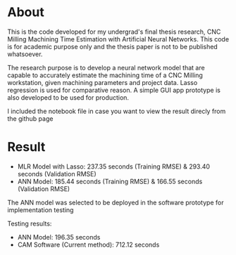 # About
This is the code developed for my undergrad's final thesis research, CNC Milling Machining Time Estimation with Artificial Neural Networks. This code is for academic purpose only and the thesis paper is not to be published whatsoever.

The research purpose is to develop a neural network model that are capable to accurately estimate the machining time of a CNC Milling workstation, given machining parameters and project data. Lasso regression is used for comparative reason. A simple GUI app prototype is also developed to be used for production.

I included the notebook file in case you want to view the result direcly from the github page

# Result
* MLR Model with Lasso: 237.35 seconds (Training RMSE) & 293.40 seconds (Validation RMSE)
* ANN Model: 185.44 seconds (Training RMSE) & 166.55 seconds (Validation RMSE)

The ANN model was selected to be deployed in the software prototype for implementation testing

Testing results:
* ANN Model: 196.35 seconds
* CAM Software (Current method): 712.12 seconds
